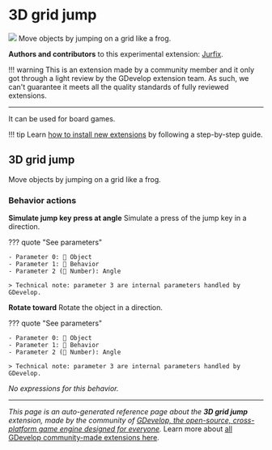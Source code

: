 # 3D grid jump

<img src="https://asset-resources.gdevelop.io/public-resources/Icons/ddec4ab4b06e61ce74c078d206fe51e13de336850eb99761d036c818d10818be_arrow-up-bold-box-outline.svg" class="extension-icon"></img>
Move objects by jumping on a grid like a frog.

**Authors and contributors** to this experimental extension: [Jurfix](https://gd.games/Jurfix).

!!! warning
    This is an extension made by a community member and it only got through a
    light review by the GDevelop extension team. As such, we can't guarantee it
    meets all the quality standards of fully reviewed extensions.

---

It can be used for board games.

!!! tip
    Learn [how to install new extensions](/gdevelop5/extensions/search) by following a step-by-step guide.



## 3D grid jump 

Move objects by jumping on a grid like a frog. 

### Behavior actions

**Simulate jump key press at angle**
Simulate a press of the jump key in a direction.

??? quote "See parameters"

    - Parameter 0: 👾 Object
    - Parameter 1: 🧩 Behavior
    - Parameter 2 (🔢 Number): Angle

    > Technical note: parameter 3 are internal parameters handled by GDevelop.

**Rotate toward**
Rotate the object in a direction.

??? quote "See parameters"

    - Parameter 0: 👾 Object
    - Parameter 1: 🧩 Behavior
    - Parameter 2 (🔢 Number): Angle

    > Technical note: parameter 3 are internal parameters handled by GDevelop.

_No expressions for this behavior._



---

*This page is an auto-generated reference page about the **3D grid jump** extension, made by the community of [GDevelop, the open-source, cross-platform game engine designed for everyone](https://gdevelop.io/).* Learn more about [all GDevelop community-made extensions here](/gdevelop5/extensions).
